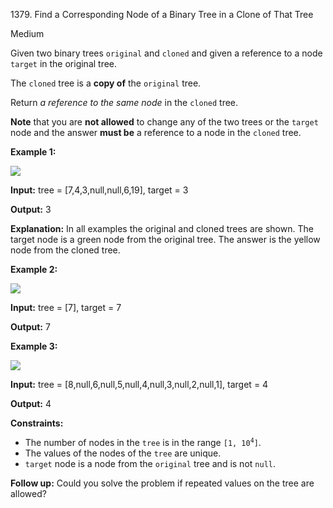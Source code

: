 1379\. Find a Corresponding Node of a Binary Tree in a Clone of That Tree

Medium

Given two binary trees `original` and `cloned` and given a reference to a node `target` in the original tree.

The `cloned` tree is a **copy of** the `original` tree.

Return _a reference to the same node_ in the `cloned` tree.

**Note** that you are **not allowed** to change any of the two trees or the `target` node and the answer **must be** a reference to a node in the `cloned` tree.

**Example 1:**

![](https://leetcode-in-java.github.io/src/main/java/g1301_1400/s1379_find_a_corresponding_node_of_a_binary_tree_in_a_clone_of_that_tree/e1.png)

**Input:** tree = [7,4,3,null,null,6,19], target = 3

**Output:** 3

**Explanation:** In all examples the original and cloned trees are shown. The target node is a green node from the original tree. The answer is the yellow node from the cloned tree.

**Example 2:**

![](https://leetcode-in-java.github.io/src/main/java/g1301_1400/s1379_find_a_corresponding_node_of_a_binary_tree_in_a_clone_of_that_tree/e2.png)

**Input:** tree = [7], target = 7

**Output:** 7

**Example 3:**

![](https://leetcode-in-java.github.io/src/main/java/g1301_1400/s1379_find_a_corresponding_node_of_a_binary_tree_in_a_clone_of_that_tree/e3.png)

**Input:** tree = [8,null,6,null,5,null,4,null,3,null,2,null,1], target = 4

**Output:** 4

**Constraints:**

*   The number of nodes in the `tree` is in the range <code>[1, 10<sup>4</sup>]</code>.
*   The values of the nodes of the `tree` are unique.
*   `target` node is a node from the `original` tree and is not `null`.

**Follow up:** Could you solve the problem if repeated values on the tree are allowed?